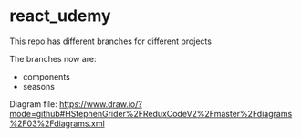 # react_udemy

This repo has different branches for different projects

The branches now are:
* components 
* seasons

Diagram file:  https://www.draw.io/?mode=github#HStephenGrider%2FReduxCodeV2%2Fmaster%2Fdiagrams%2F03%2Fdiagrams.xml